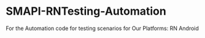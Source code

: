 # SMAPI-RNTesting-Automation
For the Automation code for testing scenarios for Our Platforms: RN Android

